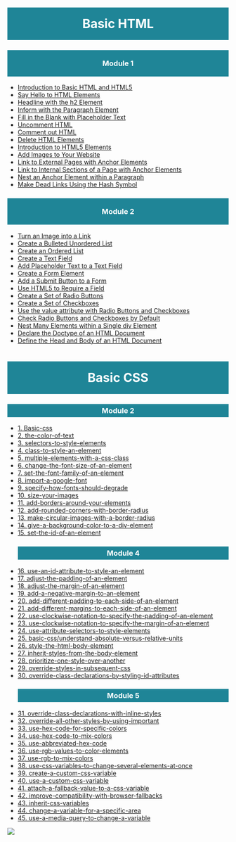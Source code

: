 <h1 style="padding:20px;color:white;background-color:#1F8597;text-align:center">Basic HTML</h1>


<h3 style="padding:20px;color:white;background-color:#1F8597;text-align:center">Module 1</h3>


- [Introduction to Basic HTML and HTML5](https://www.freecodecamp.org/learn/responsive-web-design/basic-html-and-html5/) <br>
- [Say Hello to HTML Elements](https://www.freecodecamp.org/learn/responsive-web-design/basic-html-and-html5/say-hello-to-html-elements) <br>
- [Headline with the h2 Element](https://www.freecodecamp.org/learn/responsive-web-design/basic-html-and-html5/headline-with-the-h2-element) <br>
- [Inform with the Paragraph Element](https://www.freecodecamp.org/learn/responsive-web-design/basic-html-and-html5/inform-with-the-paragraph-element) <br>
- [Fill in the Blank with Placeholder Text](https://www.freecodecamp.org/learn/responsive-web-design/basic-html-and-html5/fill-in-the-blank-with-placeholder-text) <br>
- [Uncomment HTML](https://www.freecodecamp.org/learn/responsive-web-design/basic-html-and-html5/uncomment-html) <br>
- [Comment out HTML](https://www.freecodecamp.org/learn/responsive-web-design/basic-html-and-html5/comment-out-html) <br>
- [Delete HTML Elements](https://www.freecodecamp.org/learn/responsive-web-design/basic-html-and-html5/delete-html-elements) <br>
- [Introduction to HTML5 Elements](https://www.freecodecamp.org/learn/responsive-web-design/basic-html-and-html5/introduction-to-html5-elements) <br>
- [Add Images to Your Website](https://www.freecodecamp.org/learn/responsive-web-design/basic-html-and-html5/add-images-to-your-website) <br>
- [Link to External Pages with Anchor Elements](https://www.freecodecamp.org/learn/responsive-web-design/basic-html-and-html5/link-to-external-pages-with-anchor-elements) <br>
- [Link to Internal Sections of a Page with Anchor Elements](https://www.freecodecamp.org/learn/responsive-web-design/basic-html-and-html5/link-to-internal-sections-of-a-page-with-anchor-elements) <br>
- [Nest an Anchor Element within a Paragraph](https://www.freecodecamp.org/learn/responsive-web-design/basic-html-and-html5/nest-an-anchor-element-within-a-paragraph) <br>
- [Make Dead Links Using the Hash Symbol](https://www.freecodecamp.org/learn/responsive-web-design/basic-html-and-html5/make-dead-links-using-the-hash-symbol) <br>

<h3 style="padding:20px;color:white;background-color:#1F8597;text-align:center">Module 2</h3>

- [Turn an Image into a Link](https://www.freecodecamp.org/learn/responsive-web-design/basic-html-and-html5/turn-an-image-into-a-link) <br>
- [Create a Bulleted Unordered List](https://www.freecodecamp.org/learn/responsive-web-design/basic-html-and-html5/create-a-bulleted-unordered-list) <br>
- [Create an Ordered List](https://www.freecodecamp.org/learn/responsive-web-design/basic-html-and-html5/create-an-ordered-list) <br>
- [Create a Text Field](https://www.freecodecamp.org/learn/responsive-web-design/basic-html-and-html5/create-a-text-field) <br>
- [Add Placeholder Text to a Text Field](https://www.freecodecamp.org/learn/responsive-web-design/basic-html-and-html5/add-placeholder-text-to-a-text-field) <br>
- [Create a Form Element](https://www.freecodecamp.org/learn/responsive-web-design/basic-html-and-html5/create-a-form-element) <br>
- [Add a Submit Button to a Form](https://www.freecodecamp.org/learn/responsive-web-design/basic-html-and-html5/add-a-submit-button-to-a-form) <br>
- [Use HTML5 to Require a Field](https://www.freecodecamp.org/learn/responsive-web-design/basic-html-and-html5/use-html5-to-require-a-field) <br>
- [Create a Set of Radio Buttons](https://www.freecodecamp.org/learn/responsive-web-design/basic-html-and-html5/create-a-set-of-radio-buttons) <br>
- [Create a Set of Checkboxes](https://www.freecodecamp.org/learn/responsive-web-design/basic-html-and-html5/create-a-set-of-checkboxes) <br>
- [Use the value attribute with Radio Buttons and Checkboxes](https://www.freecodecamp.org/learn/responsive-web-design/basic-html-and-html5/use-the-value-attribute-with-radio-buttons-and-checkboxes) <br>
- [Check Radio Buttons and Checkboxes by Default](https://www.freecodecamp.org/learn/responsive-web-design/basic-html-and-html5/check-radio-buttons-and-checkboxes-by-default) <br>
- [Nest Many Elements within a Single div Element](https://www.freecodecamp.org/learn/responsive-web-design/basic-html-and-html5/nest-many-elements-within-a-single-div-element) <br>
- [Declare the Doctype of an HTML Document](https://www.freecodecamp.org/learn/responsive-web-design/basic-html-and-html5/declare-the-doctype-of-an-html-document) <br>
- [Define the Head and Body of an HTML Document](https://www.freecodecamp.org/learn/responsive-web-design/basic-html-and-html5/define-the-head-and-body-of-an-html-document) <br>


<h1 style="padding:20px;color:white;background-color:#1F8597;text-align:center">Basic CSS</h1>

<h3 style="padding:5px;color:white;background-color:#1F8597;text-align:center">Module 2</h3>
<ul >
<li>
<a  href="https://www.freecodecamp.org/learn/responsive-web-design/basic-css/">1. Basic-css </a>
</li>

<li>
<a  href="https://www.freecodecamp.org/learn/responsive-web-design/basic-css/change-the-color-of-text">2. the-color-of-text </a>
</li>

<li>
<a  href="https://www.freecodecamp.org/learn/responsive-web-design/basic-css/use-css-selectors-to-style-elements">3. selectors-to-style-elements </a>
</li>


<li>
<a  href="https://www.freecodecamp.org/learn/responsive-web-design/basic-css/use-a-css-class-to-style-an-element">4. class-to-style-an-element </a>
</li>

<li>
<a  href="https://www.freecodecamp.org/learn/responsive-web-design/basic-css/style-multiple-elements-with-a-css-class">5. multiple-elements-with-a-css-class </a>
</li>

<li>
<a  href="https://www.freecodecamp.org/learn/responsive-web-design/basic-css/change-the-font-size-of-an-element">6. change-the-font-size-of-an-element </a>
</li>

<li>
<a  href="https://www.freecodecamp.org/learn/responsive-web-design/basic-css/set-the-font-family-of-an-element">7. set-the-font-family-of-an-element</a>
</li>

<li>
<a  href="https://www.freecodecamp.org/learn/responsive-web-design/basic-css/import-a-google-font">8. import-a-google-font</a>
</li>

<li>
<a  href="https://www.freecodecamp.org/learn/responsive-web-design/basic-css/specify-how-fonts-should-degrade">9. specify-how-fonts-should-degrade</a>
</li>

<li>
<a  href="https://www.freecodecamp.org/learn/responsive-web-design/basic-css/size-your-images">10. size-your-images</a>
</li>

<li>
<a  href="https://www.freecodecamp.org/learn/responsive-web-design/basic-css/add-borders-around-your-elements">11. add-borders-around-your-elements</a>
</li>

<li>
<a  href="https://www.freecodecamp.org/learn/responsive-web-design/basic-css/add-rounded-corners-with-border-radius">12. add-rounded-corners-with-border-radius</a>
</li>

<li>
<a  href="https://www.freecodecamp.org/learn/responsive-web-design/basic-css/make-circular-images-with-a-border-radius">13. make-circular-images-with-a-border-radius</a>
</li>

<li>
<a  href="https://www.freecodecamp.org/learn/responsive-web-design/basic-css/give-a-background-color-to-a-div-element">14. give-a-background-color-to-a-div-element</a>
</li>

<li>
<a  href="https://www.freecodecamp.org/learn/responsive-web-design/basic-css/set-the-id-of-an-element">15. set-the-id-of-an-element</a>
</li>

<h3 style="padding:5px;color:white;background-color:#1F8597;text-align:center">Module 4</h3>

<li>
<a  href="https://www.freecodecamp.org/learn/responsive-web-design/basic-css/use-an-id-attribute-to-style-an-element">16. use-an-id-attribute-to-style-an-element</a>
</li>

<li>
<a  href="https://www.freecodecamp.org/learn/responsive-web-design/basic-css/adjust-the-padding-of-an-element">17. adjust-the-padding-of-an-element</a>
</li>

<li>
<a  href="https://www.freecodecamp.org/learn/responsive-web-design/basic-css/adjust-the-margin-of-an-element">18. adjust-the-margin-of-an-element</a>
</li>

<li>
<a  href="https://www.freecodecamp.org/learn/responsive-web-design/basic-css/add-a-negative-margin-to-an-element">19. add-a-negative-margin-to-an-element</a>
</li>

<li>
<a  href="https://www.freecodecamp.org/learn/responsive-web-design/basic-css/add-different-padding-to-each-side-of-an-element">20. add-different-padding-to-each-side-of-an-element</a>
</li>

<li>
<a  href="https://www.freecodecamp.org/learn/responsive-web-design/basic-css/add-different-margins-to-each-side-of-an-element">21. add-different-margins-to-each-side-of-an-element</a>
</li>

<li>
<a  href="https://www.freecodecamp.org/learn/responsive-web-design/basic-css/use-clockwise-notation-to-specify-the-padding-of-an-element">22. use-clockwise-notation-to-specify-the-padding-of-an-element</a>
</li>

<li>
<a  href="https://www.freecodecamp.org/learn/responsive-web-design/basic-css/use-clockwise-notation-to-specify-the-margin-of-an-element">23. use-clockwise-notation-to-specify-the-margin-of-an-element</a>
</li>

<li>
<a  href="https://www.freecodecamp.org/learn/responsive-web-design/basic-css/use-attribute-selectors-to-style-elements">24. use-attribute-selectors-to-style-elements</a>
</li>

<li>
<a  href="https://www.freecodecamp.org/learn/responsive-web-design/basic-css/understand-absolute-versus-relative-units">25. basic-css/understand-absolute-versus-relative-units</a>
</li>

<li>
<a  href="https://www.freecodecamp.org/learn/responsive-web-design/basic-css/style-the-html-body-element">26. style-the-html-body-element</a>
</li>

<li>
<a  href="https://www.freecodecamp.org/learn/responsive-web-design/basic-css/inherit-styles-from-the-body-element">27. inherit-styles-from-the-body-element</a>
</li>

<li>
<a  href="https://www.freecodecamp.org/learn/responsive-web-design/basic-css/prioritize-one-style-over-another">28. prioritize-one-style-over-another</a>
</li>

<li>
<a  href="https://www.freecodecamp.org/learn/responsive-web-design/basic-css/override-styles-in-subsequent-css">29. override-styles-in-subsequent-css</a>
</li>

<li>
<a  href="https://www.freecodecamp.org/learn/responsive-web-design/basic-css/override-class-declarations-by-styling-id-attributes">30. override-class-declarations-by-styling-id-attributes</a>
</li>

<h3 style="padding:5px;color:white;background-color:#1F8597;text-align:center">Module 5</h3>

<li>
<a  href="https://www.freecodecamp.org/learn/responsive-web-design/basic-css/override-class-declarations-with-inline-styles">31. override-class-declarations-with-inline-styles</a>
</li>

<li>
<a  href="https://www.freecodecamp.org/learn/responsive-web-design/basic-css/override-all-other-styles-by-using-important">32. override-all-other-styles-by-using-important</a>
</li>

<li>
<a  href="https://www.freecodecamp.org/learn/responsive-web-design/basic-css/use-hex-code-for-specific-colors">33. use-hex-code-for-specific-colors</a>
</li>

<li>
<a  href="https://www.freecodecamp.org/learn/responsive-web-design/basic-css/use-hex-code-to-mix-colors">34. use-hex-code-to-mix-colors</a>
</li>

<li>
<a  href="https://www.freecodecamp.org/learn/responsive-web-design/basic-css/use-abbreviated-hex-code">35. use-abbreviated-hex-code</a>
</li>

<li>
<a  href="https://www.freecodecamp.org/learn/responsive-web-design/basic-css/use-rgb-values-to-color-elements">36. use-rgb-values-to-color-elements</a>
</li>

<li>
<a  href="https://www.freecodecamp.org/learn/responsive-web-design/basic-css/use-rgb-to-mix-colors">37. use-rgb-to-mix-colors</a>
</li>

<li>
<a  href="https://www.freecodecamp.org/learn/responsive-web-design/basic-css/use-css-variables-to-change-several-elements-at-once">38. use-css-variables-to-change-several-elements-at-once</a>
</li>

<li>
<a  href="https://www.freecodecamp.org/learn/responsive-web-design/basic-css/create-a-custom-css-variable">39. create-a-custom-css-variable</a>
</li>

<li>
<a  href="https://www.freecodecamp.org/learn/responsive-web-design/basic-css/use-a-custom-css-variable">40. use-a-custom-css-variable</a>
</li>

<li>
<a  href="https://www.freecodecamp.org/learn/responsive-web-design/basic-css/attach-a-fallback-value-to-a-css-variable">41. attach-a-fallback-value-to-a-css-variable</a>
</li>

<li>
<a  href="https://www.freecodecamp.org/learn/responsive-web-design/basic-css/improve-compatibility-with-browser-fallbacks">42. improve-compatibility-with-browser-fallbacks</a>
</li>

<li>
<a  href="https://www.freecodecamp.org/learn/responsive-web-design/basic-css/inherit-css-variables">43. inherit-css-variables</a>
</li>

<li>
<a  href="https://www.freecodecamp.org/learn/responsive-web-design/basic-css/change-a-variable-for-a-specific-area">44. change-a-variable-for-a-specific-area</a>
</li>

<li>
<a  href="https://www.freecodecamp.org/learn/responsive-web-design/basic-css/use-a-media-query-to-change-a-variable">45. use-a-media-query-to-change-a-variable</a>
</li>
</ul>


<a href="https://www.freecodecamp.org/"><img src="https://res.cloudinary.com/practicaldev/image/fetch/s--lfMhrPQM--/c_imagga_scale,f_auto,fl_progressive,h_900,q_auto,w_1600/https://dev-to-uploads.s3.amazonaws.com/i/rphqzfoh2cbz3zj8m8t1.png"></a>

